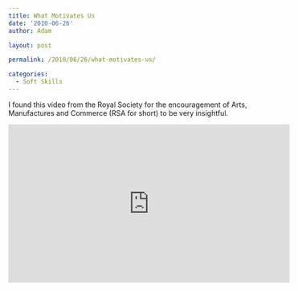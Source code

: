```yaml
---
title: What Motivates Us
date: '2010-06-26'
author: Adam

layout: post

permalink: /2010/06/26/what-motivates-us/

categories:
  - Soft Skills
---
```

I found this video from the Royal Society for the encouragement of Arts,
Manufactures and Commerce (RSA for short) to be very insightful.

<iframe width="560" height="315" src="https://www.youtube.com/embed/u6XAPnuFjJc"
  title="YouTube video player" frameborder="0" allow="accelerometer; autoplay;
  clipboard-write; encrypted-media; gyroscope; picture-in-picture"
  allowfullscreen></iframe>
